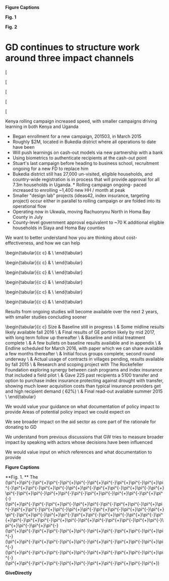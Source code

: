 **Figure Captions**

**Fig. 1**

**Fig. 2**

# GD continues to structure work around three impact channels

[

[

[

[

[

Kenya rolling campaign increased speed, with smaller campaigns driving learning in both Kenya and Uganda

* Began enrollment for a new campaign, 201503, in March 2015
* Roughly $2M, located in Bukedia district where all operations to date have been
* Will push learnings on cash-out models via new partnership with a bank
* Using biometrics to authenticate recipients at the cash-out point
* Stuart's last campaign before heading to business school, recruitment ongoing for a new FD to replace him
* Bukedia district still has 27,000 un-visited, eligible households, and country-wide registration is in process that will provide approval for all 7.3m households in Uganda. * Rolling campaign ongoing- paced increased to enrolling ~1,400 new HH / month at peak
* Smaller "design lab" projects (ideas42, index insurance, targeting project) occur either in parallel to rolling campaign or are folded into its operational flow
* Operating now in Ukwala, moving Rachuonyou North in Homa Bay County in July
* County-level government approval equivalent to ~70 K additional eligible households in Siaya and Homa Bay counties

We want to better understand how you are thinking about cost-effectiveness, and how we can help

\begin{tabular}{c c}  & \\ \end{tabular}

\begin{tabular}{c c}  & \\ \end{tabular}

\begin{tabular}{c c}  & \\ \end{tabular}

\begin{tabular}{c c}  & \\ \end{tabular}

\begin{tabular}{c c}  & \\ \end{tabular}

\begin{tabular}{c c}  & \\ \end{tabular}

Results from ongoing studies will become available over the next 2 years, with smaller studies concluding sooner

\begin{tabular}{c c} Size & Baseline still in progress \\  & Some midline results likely available fall 2016 \\  & Final results of GE portion likely by mid 2017, with long term follow up thereafter \\  & Baseline and initial treatment complete \\  & A few bullets on baseline results available and in appendix \\  & Endline scheduled for March 2016, with paper which we can share available a few months thereafter \\  & Initial focus groups complete, second round underway \\  & Actual usage of contracts in villages pending, results available by fall 2015 \\  & Research and scoping project with The Rockefeller Foundation exploring synergy between cash programs and index insurance that included a field pilot \\  & Gave 225 past recipients a 5100 transfer and option to purchase index insurance protecting against drought with transfer, showing much lower acquisition costs than typical insurance providers get and high recipient demand ( 62%) \\  & Final read-out available summer 2015 \\ \end{tabular}

We would value your guidance on what documentation of policy impact to provide Areas of potential policy impact we could expect on

We see broader impact on the aid sector as core part of the rationale for donating to GD

We understand from previous discussions that GW tries to measure broader impact by speaking with actors whose decisions have been influenced

We would value input on which references and what documentation to provide

**Figure Captions**

**Fig. 1. ** The \(\pi^{+}\pi^{-}\pi^{+}\pi^{-}\pi^{+}\pi^{-}\pi^{+}\pi^{-}\pi^{+}\pi^{-}\pi^{+}\pi^{-}\pi^{+}\pi^{-}\pi^{+}\pi^{-}\pi^{+}\pi^{-}\pi^{+}\pi^{-}\pi^{+}\pi^{-}\pi^{+}\pi^{-}\pi^{+}\pi^{-}\pi^{+}\pi^{-}\pi^{-}\pi^{+}\pi^{-}\pi^{+}\pi^{-}\pi^{+}\pi^{-\) \(\pi^{+}\pi^{-}\pi^{-}\pi^{+}\pi^{-}\pi^{+}\pi^{-}\pi^{-}\pi^{+}\pi^{-}\pi^{+}\pi^{-}\pi^{+}\pi^{-}\pi^{+}\pi^{-}\pi^{+}\pi^{-}\pi^{+}\pi^{-}\pi^{+}\pi^{-}\pi^{+}\pi^{-}\pi^{+}\pi^{-}\pi^{+}\pi^{-}\pi^{+}\pi^{-}\pi^{+}\pi^{-}\pi^{+}\pi^{-}\pi^{+}\pi^{-}\pi^{+}\pi^{-}\pi^{+}\pi^{-}\pi^{+}\pi^{-}\pi^{+}\pi^{-}\pi^{+}\pi^{-}\pi^{+}\pi^{-}\pi^{+}\pi^{-}\(\pi^{+}\pi^{-}\pi^{+}\pi^{-}\pi^{+}\pi^{-}\pi^{+}\pi^{-}\pi^{+}\pi^{-}\pi^{+}\pi^{-}\(\pi^{+}\pi^{-}\pi^{+}\pi^{-}\pi^{+}\pi^{-}\pi^{+}\pi^{-}\pi^{+}\pi^{-}\pi^{+}\pi^{-}\(\pi^{+}\pi^{-}\pi^{+}\pi^{-}\pi^{+}\pi^{-}\pi^{+}\pi^{-}\pi^{+}\pi^{-}\pi^{+}\pi^{-}\(\pi^{+}\pi^{-}\pi^{+}\pi^{-}\pi^{+}\pi^{-}\pi^{+}\pi^{-}\pi^{+}\pi^{-}\pi^{+}\) 

**GiveDirectly**